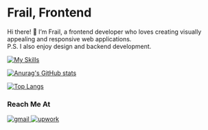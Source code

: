 <h1>Frail, Frontend</h1>
<p>
   Hi there! 👋 I’m Frail, a frontend developer who loves creating visually appealing and responsive web applications.
   <br />
   P.S. I also enjoy design and backend development.
</p>

[![My Skills](https://skillicons.dev/icons?i=git,html,css,js,ts,bootstrap,tailwind,svelte,react,gatsby,nextjs,graphql,wordpress)](https://github.com/frailsb)

[![Anurag's GitHub stats](https://github-readme-stats.vercel.app/api?username=frailsb&bg_color=0d1117&text_color=c9d1d9&title_color=ff6665&border_radius=6px&border_color=21262d&show_icons=true&icon_color=ff6665&count_private=true&disable_animations=true&custom_title=Github%20Stats&include_all_commits=true)](https://github.com/frailsb)

[![Top Langs](https://github-readme-stats.vercel.app/api/top-langs/?username=frailsb&layout=compact&langs_count=10&bg_color=0d1117&text_color=c9d1d9&title_color=ff6665&border_radius=6px&border_color=21262d)](https://github.com/frailsb)

<h3>Reach Me At</h3>
<p>
  <a href="mailto:hello@frail.dev">
      <img alt="gmail" src="https://img.shields.io/badge/-Gmail-EA4335?style=flat&logo=gmail&logoColor=white" />
    </a>
  <a href="https://www.upwork.com/freelancers/~01c7889b512a0fa907">
    <img alt="upwork" src="https://img.shields.io/badge/-Upwork-6FDA44?style=flat&logo=upwork&logoColor=white" />
  </a>
</p>
